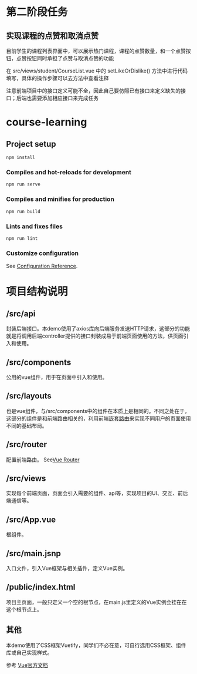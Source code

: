 # 第二阶段任务

## 实现课程的点赞和取消点赞

目前学生的课程列表界面中，可以展示热门课程，课程的点赞数量，和一个点赞按钮，点赞按钮同时承担了点赞与取消点赞的功能

在 src/views/student/CourseList.vue 中的 setLikeOrDislike() 方法中进行代码填写，具体的操作步骤可以去方法中查看注释

注意前端项目中的接口定义可能不全，因此自己要仿照已有接口来定义缺失的接口；后端也需要添加相应接口来完成任务

# course-learning

## Project setup
```
npm install
```

### Compiles and hot-reloads for development
```
npm run serve
```

### Compiles and minifies for production
```
npm run build
```

### Lints and fixes files
```
npm run lint
```

### Customize configuration
See [Configuration Reference](https://cli.vuejs.org/config/).

# 项目结构说明

## /src/api
封装后端接口。本demo使用了axios库向后端服务发送HTTP请求，这部分的功能就是将调用后端controller提供的接口封装成易于前端页面使用的方法，供页面引入和使用。

## /src/components
公用的vue组件，用于在页面中引入和使用。

## /src/layouts
也是vue组件，与/src/components中的组件在本质上是相同的。不同之处在于，这部分的组件是和前端路由相关的，利用前端[嵌套路由](https://router.vuejs.org/zh/api/#router-view)来实现不同用户的页面使用不同的基础布局。

## /src/router
配置前端路由。
See[Vue Router](https://router.vuejs.org/)

## /src/views
实现每个前端页面，页面会引入需要的组件、api等，实现项目的UI、交互、前后端通信等。

## /src/App.vue
根组件。

## /src/main.jsnp
入口文件，引入Vue框架与相关插件，定义Vue实例。

## /public/index.html
项目主页面，一般只定义一个空的根节点，在main.js里定义的Vue实例会挂在在这个根节点上。

## 其他
本demo使用了CSS框架Vuetify，同学们不必在意，可自行选用CSS框架、组件库或自己实现样式。

参考
[Vue官方文档](https://cn.vuejs.org/)
